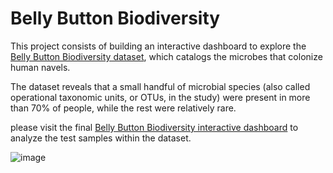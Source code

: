 # Belly Button Biodiversity

This project consists of building an interactive dashboard to explore the <a href="http://robdunnlab.com/projects/belly-button-biodiversity/" target="_blank">Belly Button Biodiversity dataset</a>, which catalogs the microbes that colonize human navels.

The dataset reveals that a small handful of microbial species (also called operational taxonomic units, or OTUs, in the study) were present in more than 70% of people, while the rest were relatively rare.

please visit the final <a href="https://eabouche.github.io/belly-button-challenge/" target="_blank">Belly Button Biodiversity interactive dashboard</a> to analyze the test samples within the dataset.

       
![image](https://user-images.githubusercontent.com/115383317/221377447-690e5782-6a27-4848-9f17-87a03cbe24fc.png)
